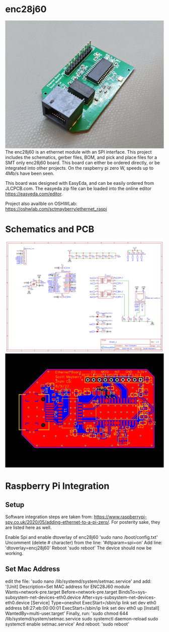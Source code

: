 # enc28j60
![enj28j60 module](enc28j60_module_pic.jpg?raw=true)
The enc28j60 is an ethernet module with an SPI interface. This project includes the schematics, gerber files, BOM, and pick and place files for a SMT only enc28j60 board. This board can either be ordered directly, or be integrated into other projects. On the raspberry pi zero W, speeds up to 4Mb/s have been seen.

This board was designed with EasyEda, and can be easily ordered from JLCPCB.com. The easyeda zip file can be loaded into the online editor https://easyeda.com/editor.

Project also availble on OSHWLab: https://oshwlab.com/sctmayberry/ethernet_raspi

# Schematics and PCB
![Schematic of enj28j60 module](Schematic_ethernet_raspi_2022-08-12.png?raw=true)
![PCB of enj28j60 module](PCB_PCB_ethernet_raspi.png?raw=true)

# Raspberry Pi Integration
## Setup
Software integration steps are taken from: https://www.raspberrypi-spy.co.uk/2020/05/adding-ethernet-to-a-pi-zero/. For posterity sake, they are listed here as well.

Enable Spi and enable dtoverlay of enc28j60
'sudo nano /boot/config.txt'
Uncomment (delete # character) from the line:
'#dtparam=spi=on'
Add line:
'dtoverlay=encj28j60'
Reboot
'sudo reboot'
The device should now be working.

## Set Mac Address
edit the file:
'sudo nano /lib/systemd/system/setmac.service'
and add:
'[Unit]
Description=Set MAC address for ENC28J60 module
Wants=network-pre.target
Before=network-pre.target
BindsTo=sys-subsystem-net-devices-eth0.device
After=sys-subsystem-net-devices-eth0.device
[Service]
Type=oneshot
ExecStart=/sbin/ip link set dev eth0 address b8:27:eb:00:00:01
ExecStart=/sbin/ip link set dev eth0 up
[Install]
WantedBy=multi-user.target'
Finally, run:
'sudo chmod 644 /lib/systemd/system/setmac.service
sudo systemctl daemon-reload
sudo systemctl enable setmac.service'
And reboot:
'sudo reboot'
